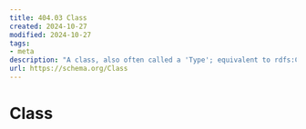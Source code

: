 ```yaml
---
title: 404.03 Class
created: 2024-10-27
modified: 2024-10-27
tags:
- meta
description: "A class, also often called a 'Type'; equivalent to rdfs:Class."
url: https://schema.org/Class
---
```

# Class
